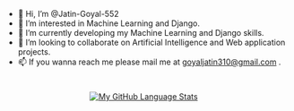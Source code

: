 - 👋 Hi, I’m @Jatin-Goyal-552
- 👀 I’m interested in Machine Learning and Django.
- 🌱 I’m currently developing my Machine Learning and Django skills.
- 💞️ I’m looking to collaborate on Artificial Intelligence and Web application projects.
- 📫 If you wanna reach me please mail me at goyaljatin310@gmail.com .

<!---
Jatin-Goyal-552/Jatin-Goyal-552 is a ✨ special ✨ repository because its `README.md` (this file) appears on your GitHub profile.
You can click the Preview link to take a look at your changes.
--->
<p></p>
<h1></h1>

<div style="margin-left:30%;"
[![My GitHub Stats](https://github-readme-stats.vercel.app/api/?username=jatin-goyal-552&count_private=true&theme=tokyonight&showicons=true)]()

[![My GitHub Language Stats](https://github-readme-stats.vercel.app/api/top-langs/?username=jatin-goyal-552&langs_count=5&theme=tokyonight)]()
</div>
